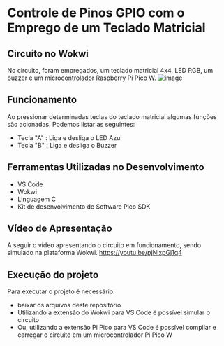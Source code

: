 # Controle de Pinos GPIO com o Emprego de um Teclado Matricial

## Circuito no Wokwi

No circuito, foram empregados, um teclado matricial 4x4, LED RGB, um buzzer e um microcontrolador Raspberry Pi Pico W.
![image](https://github.com/user-attachments/assets/a94ed424-d0b3-41eb-88fd-ca4adbceb6d4)

## Funcionamento

Ao pressionar determinadas teclas do teclado matricial algumas funções são acionadas. Podemos listar as seguintes:

- Tecla "A" : Liga e desliga o LED Azul
- Tecla "B" : Liga e desliga o Buzzer

## Ferramentas Utilizadas no Desenvolvimento

- VS Code
- Wokwi
- Linguagem C
- Kit de desenvolvimento de Software Pico SDK

## Vídeo de Apresentação

A seguir o vídeo apresentando o circuito em funcionamento, sendo simulado na plataforma Wokwi.
https://youtu.be/pjNixpGj1q4

## Execução do projeto

Para executar o projeto é necessário: 
- baixar os arquivos deste repositório
- Utilizando a extensão do Wokwi para VS Code é possível simular o circuito
- Ou, utilizando a extensão Pi Pico para VS Code é possível compilar e carregar o circuito em um microcontrolador Pi Pico W
